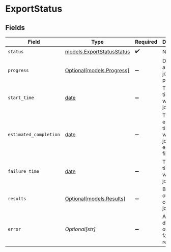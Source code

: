 # ExportStatus


## Fields

| Field                                                                | Type                                                                 | Required                                                             | Description                                                          | Example                                                              |
| -------------------------------------------------------------------- | -------------------------------------------------------------------- | -------------------------------------------------------------------- | -------------------------------------------------------------------- | -------------------------------------------------------------------- |
| `status`                                                             | [models.ExportStatusStatus](../models/exportstatusstatus.md)         | :heavy_check_mark:                                                   | N/A                                                                  | In Progress                                                          |
| `progress`                                                           | [Optional[models.Progress]](../models/progress.md)                   | :heavy_minus_sign:                                                   | Details about the job's progress.                                    |                                                                      |
| `start_time`                                                         | [date](https://docs.python.org/3/library/datetime.html#date-objects) | :heavy_minus_sign:                                                   | The timestamp when the job started.                                  | 2025-09-15T10:00:00.000Z                                             |
| `estimated_completion`                                               | [date](https://docs.python.org/3/library/datetime.html#date-objects) | :heavy_minus_sign:                                                   | The estimated timestamp when the job is expected to finish.          | 2025-09-15T11:30:00.000Z                                             |
| `failure_time`                                                       | [date](https://docs.python.org/3/library/datetime.html#date-objects) | :heavy_minus_sign:                                                   | The timestamp when the job failed.                                   | 2025-09-15T10:45:00.000Z                                             |
| `results`                                                            | [Optional[models.Results]](../models/results.md)                     | :heavy_minus_sign:                                                   | Breakdown of completed job results.                                  |                                                                      |
| `error`                                                              | *Optional[str]*                                                      | :heavy_minus_sign:                                                   | A description of the job failure reason.                             | Connection timeout after processing 1500 items.                      |
